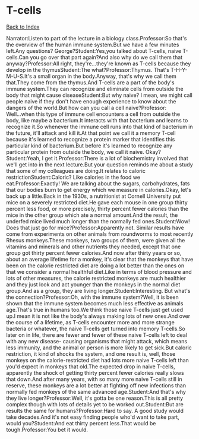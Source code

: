 # T-cells
[Back to Index](https://github.com/windows10010/tpoExtractor/blob/master/README.md)

Narrator:Listen to part of the lecture in a biology class.Professor:So that's the overview of the human immune system.But we have a few minutes left.Any questions? George?Student:Yes,you talked about T-cells, naive T-cells.Can you go over that part again?And also why do we call them that anyway?Professor:All right, they're...they're known as T-cells because they develop in the thymusStudent:The what?Professor:Thymus. That's T-H-Y-M-U-S.It's a small organ in the body.Anyway, that's why we call them that.They come from the thymus.And T-cells are a part of the body's immune system.They can recognize and eliminate cells from outside the body that might cause diseaseStudent:But why naive? I mean, we might call people naive if they don't have enough experience to know about the dangers of the world.But how can you call a cell naive?Professor: Well...when this type of immune cell encounters a cell from outside the body, like maybe a bacterium.It interacts with that bacterium and learns to recognize it.So whenever the immune cell runs into that kind of bacterium in the future, it'll attack and kill it.At that point we call it a memory T-cell because it's learned to recognize a protein marker that identifies this particular kind of bacterium.But before it's learned to recognize any particular protein from outside the body, we call it naive. Okay?Student:Yeah, I get it.Professor:There is a lot of biochemistry involved that we'll get into in the next lecture.But your question reminds me about a study that some of my colleagues are doing.It relates to caloric restrictionStudent:Caloric? Like calories in the food we eat.Professor:Exactly! We are talking about the sugars, carbohydrates, fats that our bodies burn to get energy which we measure in calories.Okay, let's back up a little.Back in the 1930s, a nutritionist at Cornell University put mice on a severely restricted diet.He gave each mouse in one group thirty percent less food, or more precisely, thirty percent fewer calories than the mice in the other group which ate a normal amount.And the result, the underfed mice lived much longer than the normally fed ones.Student:Wow! Does that just go for mice?Professor:Apparently not. Similar results have come from experiments on other animals from roundworms to most recently Rhesus monkeys.These monkeys, two groups of them, were given all the vitamins and minerals and other nutrients they needed, except that one group got thirty percent fewer calories.And now after thirty years or so, about an average lifetime for a monkey, it's clear that the monkeys that have been on the calorie restricted diet are doing a lot better than the ones on that we consider a normal healthful diet.Like in terms of blood pressure and lots of other measures, the calorie restricted monkeys are much healthier and they just look and act younger than the monkeys in the normal diet group.And as a group, they are living longer.Student:Interesting. But what's the connection?Professor:Oh, with the immune system?Well, it is been shown that the immune system becomes much less effective as animals age.That's true in humans too.We think those naive T-cells just get used up.I mean it is not like the body's always making lots of new ones.And over the course of a lifetime, as T-cells encounter more and more strange bacteria or whatever, the naive T-cells get turned into memory T-cells.So later on in life, there are fewer and fewer of these naive T-cells left to deal with any new disease- causing organisms that might attack, which means less immunity, and the animal or person is more likely to get sick.But caloric restriction, it kind of shocks the system, and one result is, well, those monkeys on the calorie-restricted diet had lots more naive T-cells left than you'd expect in monkeys that old.The expected drop in naive T-cells, apparently the shock of getting thirty percent fewer calories really slows that down.And after many years, with so many more naive T-cells still in reserve, these monkeys are a lot better at fighting off new infections than normally fed monkeys of the same advanced age.Student:And that's why they live longer?Professor:Well, it's gotta be one reason.This is all pretty complex though with lots of details yet to be worked out.Student:But are results the same for humans?Professor:Hard to say. A good study would take decades.And it's not easy finding people who'd want to take part, would you?Student:And eat thirty percent less.That would be tough.Professor:You bet it would. 